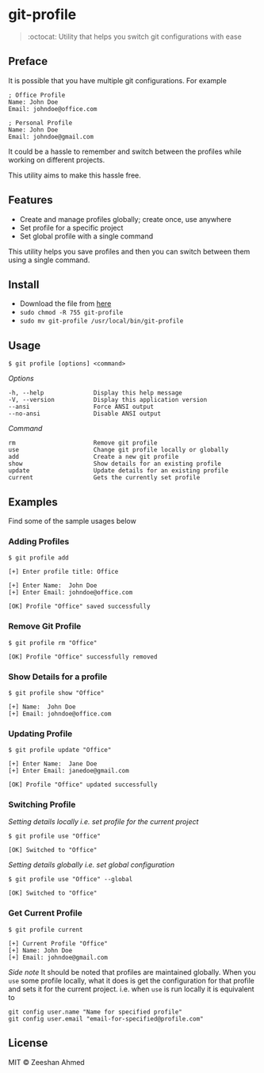 # git-profile

> :octocat: Utility that helps you switch git configurations with ease

## Preface

It is possible that you have multiple git configurations. For example

```
; Office Profile
Name: John Doe
Email: johndoe@office.com

; Personal Profile
Name: John Doe
Email: johndoe@gmail.com 
```

It could be a hassle to remember and switch between the profiles while working on different projects.

This utility aims to make this hassle free.

## Features

- Create and manage profiles globally; create once, use anywhere
- Set profile for a specific project
- Set global profile with a single command

This utility helps you save profiles and then you can switch between them using a single command.

## Install

* Download the file from [here](https://github.com/zeeshanu/git-profile/releases/download/v1.0/git-profile)
* `sudo chmod -R 755 git-profile`
* `sudo mv git-profile /usr/local/bin/git-profile`

## Usage

```
$ git profile [options] <command>
```
*Options*
```
-h, --help              Display this help message
-V, --version           Display this application version
--ansi                  Force ANSI output
--no-ansi               Disable ANSI output
```
*Command*
```
rm                      Remove git profile
use                     Change git profile locally or globally
add                     Create a new git profile
show 					Show details for an existing profile
update 					Update details for an existing profile
current                 Gets the currently set profile
```


## Examples

Find some of the sample usages below

### Adding Profiles
```
$ git profile add

[+] Enter profile title: Office

[+] Enter Name:  John Doe
[+] Enter Email: johndoe@office.com

[OK] Profile "Office" saved successfully
```

### Remove Git Profile

```
$ git profile rm "Office"

[OK] Profile "Office" successfully removed 
```

### Show Details for a profile

```
$ git profile show "Office"

[+] Name:  John Doe
[+] Email: johndoe@office.com 
```

### Updating Profile
```
$ git profile update "Office"

[+] Enter Name:  Jane Doe
[+] Enter Email: janedoe@gmail.com

[OK] Profile "Office" updated successfully
```

### Switching Profile

*Setting details locally i.e. set profile for the current project*
```
$ git profile use "Office"

[OK] Switched to "Office"
```

*Setting details globally i.e. set global configuration*
```
$ git profile use "Office" --global

[OK] Switched to "Office"
```

### Get Current Profile

```
$ git profile current

[+] Current Profile "Office"
[+] Name: John Doe
[+] Email: johndoe@gmail.com
```

*Side note* It should be noted that profiles are maintained globally. When you `use` some profile locally, what it does is get the configuration for that profile and sets it for the current project. i.e. when `use` is run locally it is equivalent to

```
git config user.name "Name for specified profile"
git config user.email "email-for-specified@profile.com"
```

## License

MIT © Zeeshan Ahmed
